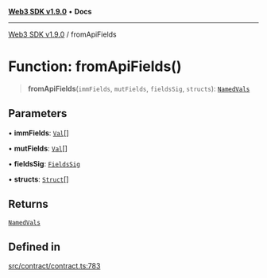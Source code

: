 [**Web3 SDK v1.9.0**](../README.md) • **Docs**

***

[Web3 SDK v1.9.0](../globals.md) / fromApiFields

# Function: fromApiFields()

> **fromApiFields**(`immFields`, `mutFields`, `fieldsSig`, `structs`): [`NamedVals`](../type-aliases/NamedVals.md)

## Parameters

• **immFields**: [`Val`](../namespaces/node/type-aliases/Val.md)[]

• **mutFields**: [`Val`](../namespaces/node/type-aliases/Val.md)[]

• **fieldsSig**: [`FieldsSig`](../namespaces/node/interfaces/FieldsSig.md)

• **structs**: [`Struct`](../classes/Struct.md)[]

## Returns

[`NamedVals`](../type-aliases/NamedVals.md)

## Defined in

[src/contract/contract.ts:783](https://github.com/Mystic-Nayy/alephium-web3/blob/c1afd789a197ce5fe21f08c2965942090157c33d/packages/web3/src/contract/contract.ts#L783)
